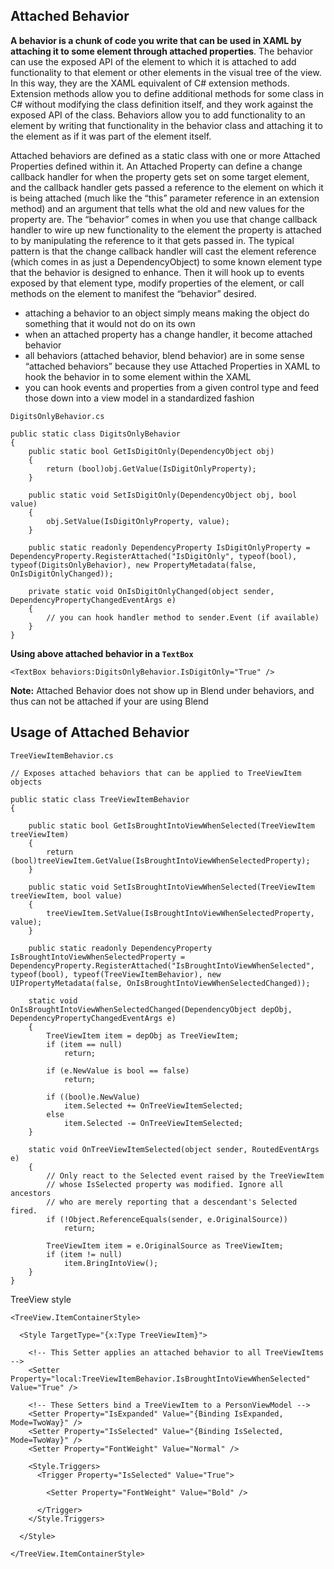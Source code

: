## Attached Behavior
**A behavior is a chunk of code you write that can be used in XAML by attaching it to some element through attached properties**. The behavior can use the exposed API of the element to which it is attached to add functionality to that element or other elements in the visual tree of the view. In this way, they are the XAML equivalent of C# extension methods. Extension methods allow you to define additional methods for some class in C# without modifying the class definition itself, and they work against the exposed API of the class. Behaviors allow you to add functionality to an element by writing that functionality in the behavior class and attaching it to the element as if it was part of the element itself.

Attached behaviors are defined as a static class with one or more Attached Properties defined within it. An Attached Property can define a change callback handler for when the property gets set on some target element, and the callback handler gets passed a reference to the element on which it is being attached (much like the “this” parameter reference in an extension method) and an argument that tells what the old and new values for the property are. The “behavior” comes in when you use that change callback handler to wire up new functionality to the element the property is attached to by manipulating the reference to it that gets passed in. The typical pattern is that the change callback handler will cast the element reference (which comes in as just a DependencyObject) to some known element type that the behavior is designed to enhance. Then it will hook up to events exposed by that element type, modify properties of the element, or call methods on the element to manifest the “behavior” desired.

* attaching a behavior to an object simply means making the object do something that it would not do on its own
* when an attached property has a change handler, it become attached behavior
* all behaviors (attached behavior, blend behavior) are in some sense “attached behaviors” because they use Attached Properties in XAML to hook the behavior in to some element within the XAML
* you can hook events and properties from a given control type and feed those down into a view model in a standardized fashion

`DigitsOnlyBehavior.cs`
```
public static class DigitsOnlyBehavior
{
	public static bool GetIsDigitOnly(DependencyObject obj)
	{
		return (bool)obj.GetValue(IsDigitOnlyProperty);
	}

	public static void SetIsDigitOnly(DependencyObject obj, bool value)
	{
		obj.SetValue(IsDigitOnlyProperty, value);
	}

	public static readonly DependencyProperty IsDigitOnlyProperty = DependencyProperty.RegisterAttached("IsDigitOnly", typeof(bool), typeof(DigitsOnlyBehavior), new PropertyMetadata(false, OnIsDigitOnlyChanged));

	private static void OnIsDigitOnlyChanged(object sender, DependencyPropertyChangedEventArgs e)
	{
		// you can hook handler method to sender.Event (if available)
	}
}
```

**Using above attached behavior in a `TextBox`**
```
<TextBox behaviors:DigitsOnlyBehavior.IsDigitOnly="True" />
```

**Note:** Attached Behavior does not show up in Blend under behaviors, and thus can not be attached if your are using Blend


## Usage of Attached Behavior
`TreeViewItemBehavior.cs`
```
// Exposes attached behaviors that can be applied to TreeViewItem objects

public static class TreeViewItemBehavior
{

    public static bool GetIsBroughtIntoViewWhenSelected(TreeViewItem treeViewItem)
    {
        return (bool)treeViewItem.GetValue(IsBroughtIntoViewWhenSelectedProperty);
    }

    public static void SetIsBroughtIntoViewWhenSelected(TreeViewItem treeViewItem, bool value)
    {
        treeViewItem.SetValue(IsBroughtIntoViewWhenSelectedProperty, value);
    }

    public static readonly DependencyProperty IsBroughtIntoViewWhenSelectedProperty = DependencyProperty.RegisterAttached("IsBroughtIntoViewWhenSelected", typeof(bool), typeof(TreeViewItemBehavior), new UIPropertyMetadata(false, OnIsBroughtIntoViewWhenSelectedChanged));

    static void OnIsBroughtIntoViewWhenSelectedChanged(DependencyObject depObj, DependencyPropertyChangedEventArgs e)
    {
        TreeViewItem item = depObj as TreeViewItem;
        if (item == null)
            return;

        if (e.NewValue is bool == false)
            return;

        if ((bool)e.NewValue)
            item.Selected += OnTreeViewItemSelected;
        else
            item.Selected -= OnTreeViewItemSelected;
    }

    static void OnTreeViewItemSelected(object sender, RoutedEventArgs e)
    {
        // Only react to the Selected event raised by the TreeViewItem
        // whose IsSelected property was modified. Ignore all ancestors
        // who are merely reporting that a descendant's Selected fired.
        if (!Object.ReferenceEquals(sender, e.OriginalSource))
            return;

        TreeViewItem item = e.OriginalSource as TreeViewItem;
        if (item != null)
            item.BringIntoView();
    }
}
```

TreeView style
```
<TreeView.ItemContainerStyle>

  <Style TargetType="{x:Type TreeViewItem}">
  
    <!-- This Setter applies an attached behavior to all TreeViewItems -->
    <Setter Property="local:TreeViewItemBehavior.IsBroughtIntoViewWhenSelected" Value="True" />

    <!-- These Setters bind a TreeViewItem to a PersonViewModel -->
    <Setter Property="IsExpanded" Value="{Binding IsExpanded, Mode=TwoWay}" />
    <Setter Property="IsSelected" Value="{Binding IsSelected, Mode=TwoWay}" />
    <Setter Property="FontWeight" Value="Normal" />
	
    <Style.Triggers>
      <Trigger Property="IsSelected" Value="True">
	  
        <Setter Property="FontWeight" Value="Bold" />
		
      </Trigger>
    </Style.Triggers>
	
  </Style>
  
</TreeView.ItemContainerStyle>
```
